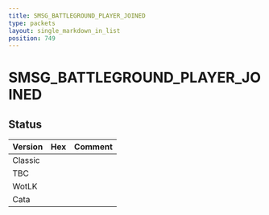```yaml
---
title: SMSG_BATTLEGROUND_PLAYER_JOINED
type: packets
layout: single_markdown_in_list
position: 749
---
```


# SMSG_BATTLEGROUND_PLAYER_JOINED

## Status

Version | Hex | Comment
---------- | ---------- | ---------- 
Classic |  |  
TBC |  |  
WotLK |  |  
Cata |  |  
